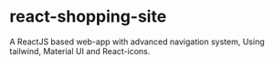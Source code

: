 # react-shopping-site
A ReactJS based web-app with advanced navigation system, Using tailwind, Material UI and React-icons.
